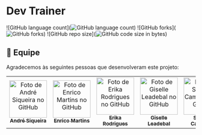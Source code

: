 # Dev Trainer

![GitHub language count](![GitHub language count](https://img.shields.io/github/languages/count/andre-sqr/dev_trainer?color=721121&style=for-the-badge))
![GitHub forks](![GitHub forks](https://img.shields.io/github/forks/andre-sqr/dev_trainer?color=A5402D&style=for-the-badge))
![GitHub repo size](![GitHub code size in bytes](https://img.shields.io/github/languages/code-size/andre-sqr/dev_trainer?color=F15156&style=for-the-badge))


## 👥 Equipe

Agradecemos às seguintes pessoas que desenvolveram este projeto:

<table>
  <tr>
    <td align="center">
      <a href="#">
        <img src="https://avatars.githubusercontent.com/u/102765824?v=4" width="100px;" alt="Foto de André Siqueira no GitHub"/><br>
        <sub>
          <b>André Siqueira</b>
        </sub>
      </a>
    </td>
    <td align="center">
      <a href="#">
        <img src="https://avatars.githubusercontent.com/u/102622514?v=4" width="100px;" alt="Foto de Enrico Martins no GitHub"/><br>
        <sub>
          <b>Enrico Martins</b>
        </sub>
      </a>
    </td>
    <td align="center">
      <a href="#">
        <img src="https://avatars.githubusercontent.com/u/102770561?v=4" width="100px;" alt="Foto de Erika Rodrigues no GitHub"/><br>
        <sub>
          <b>Erika Rodrigues</b>
        </sub>
      </a>
    </td>
    <td align="center">
      <a href="#">
        <img src="https://avatars.githubusercontent.com/u/102694026?v=4" width="100px;" alt="Foto de Giselle Leadebal no GitHub"/><br>
        <sub>
          <b>Giselle Leadebal</b>
        </sub>
      </a>
    </td>
    <td align="center">
      <a href="#">
        <img src="https://avatars.githubusercontent.com/u/96244673?v=4" width="100px;" alt="Foto de Samuel Cambraia no GitHub"/><br>
        <sub>
          <b>Samuel Cambraia</b>
        </sub>
      </a>
    </td>
  </tr>
</table>